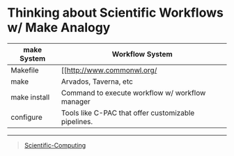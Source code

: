 Thinking about Scientific Workflows w/ Make Analogy
===================================================

| **make System**  | **Workflow System**    |
| --- | --- |
| Makefile           | [[http://www.commonwl.org/ | CWL ]] / [[ https://software.broadinstitute.org/wdl/ | WDL ]] file describing workflow        |
| make               | Arvados, Taverna, etc |
| make install       | Command to execute workflow w/ workflow manager |
| configure          | Tools like C-PAC that offer customizable pipelines. |

* * * * *

> [Scientific-Computing](Scientific-Computing)
